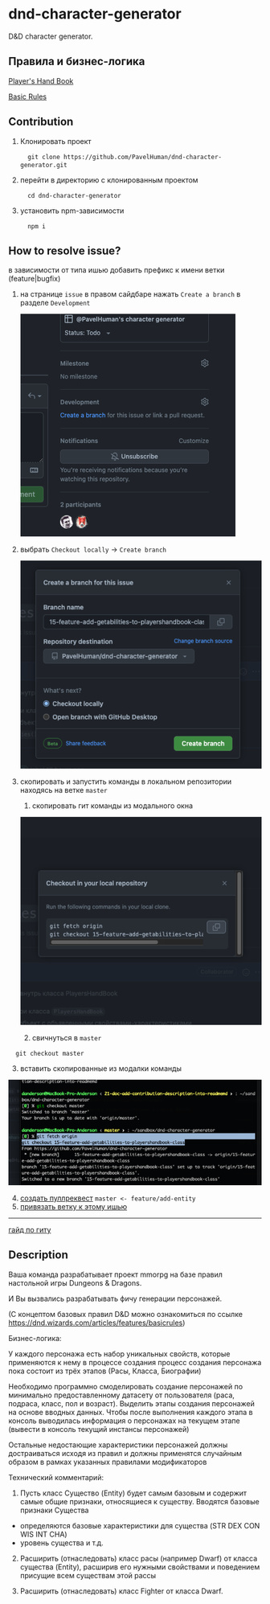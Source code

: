 # dnd-character-generator

D&D character generator.

## Правила и бизнес-логика

[Player's Hand Book](https://drive.google.com/file/d/1ok1PpiE7tSGOw8LsRX9kV4i6VCKf_gRZ/view?usp=sharing)

[Basic Rules](https://dnd.wizards.com/articles/features/basicrules)

## Contribution

1. Клонировать проект

    ```shell
      git clone https://github.com/PavelHuman/dnd-character-generator.git
    ```

2. перейти в директорию с клонированным проектом

    ```shell
      cd dnd-character-generator
    ```

3. установить npm-зависимости

    ```shel
      npm i
    ```

## How to resolve issue?

в зависимости от типа ишью добавить префикс к имени ветки (feature|bugfix)

1. на странице `issue` в правом сайдбаре нажать `Create a branch` в разделе `Development`

   ![This is an image](./docs/images/Screenshot%202022-03-13%20at%2018.12.11.png)

2. выбрать `Checkout locally` -> `Create branch`

   ![This is an image](./docs/images/Screenshot%202022-03-13%20at%2018.13.35.png)
    
3. скопировать и запустить команды в локальном репозитории находясь на ветке `master`
   1. скопировать гит команды из модального окна

   ![This is an image](./docs/images/Screenshot%202022-03-13%20at%2018.15.09.png)

   2. свичнуться в `master`

  ```shell
    git checkout master
  ```

   3. вставить скопированные из модалки команды

   ![This is an image](./docs/images/Screenshot%202022-03-13%20at%2018.19.14.png)

4. [создать пуллреквест](https://docs.github.com/en/pull-requests/collaborating-with-pull-requests/proposing-changes-to-your-work-with-pull-requests/creating-a-pull-request) `master <- feature/add-entity`
5. [привязать ветку к этому ишью](https://docs.github.com/en/issues/tracking-your-work-with-issues/linking-a-pull-request-to-an-issue)

***

[гайд по гиту](https://www.youtube.com/watch?v=bkNCylkzFRk&list=PL0lO_mIqDDFUesRNkeg46TDd5I6r7p2PI)

## Description

Ваша команда разрабатывает проект mmorpg на базе правил настольной игры Dungeons & Dragons.

И Вы вызвались разрабатывать фичу генерации персонажей.

(С концептом базовых правил D&D можно ознакомиться по ссылке https://dnd.wizards.com/articles/features/basicrules)


Бизнес-логика:

У каждого персонажа есть набор уникальных свойств, которые применяются к нему в процессе создания
процесс создания персонажа пока состоит из трёх этапов (Расы, Класса, Биографии)

Необходимо программно смоделировать создание персонажей по минимально предоставленному датасету
от пользователя (раса, подраса, класс, пол и возраст). Выделить этапы создания персонажей на основе вводных данных.
Чтобы после выполнения каждого этапа в консоль выводилась информация о персонажах на текущем этапе (вывести в консоль текущий инстансы персонажей)

Остальные недостающие характеристики персонажей должны достраиваться исходя из правил и должны применятся случайным образом
в рамках указанных правилами модификаторов



Технический комментарий:

1. Пусть класс Существо (Entity) будет самым базовым и содержит самые общие признаки, относящиеся к существу.
Вводятся базовые признаки Существа
- определяются базовые характеристики для существа (STR DEX CON WIS INT CHA)
- уровень существа и т.д.

2. Расширить (отнаследовать) класс расы (например Dwarf) от класса существа (Entity), расширив
его нужными свойствами и поведением присущие всем существам этой рассы

3. Расширить (отнаследовать) класс Fighter от класса Dwarf.
